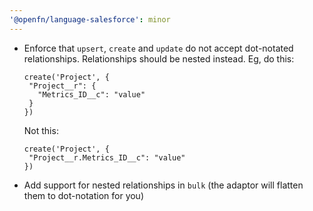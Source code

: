 ```yaml
---
'@openfn/language-salesforce': minor
---
```


- Enforce that `upsert`, `create` and `update` do not accept dot-notated
  relationships. Relationships should be nested instead. Eg, do this:
  ```
  create('Project', {
   "Project__r": {
     "Metrics_ID__c": "value"
   }
  })
  ```
  Not this:
  ```
  create('Project', {
   "Project__r.Metrics_ID__c": "value"
  })
  ```
- Add support for nested relationships in `bulk` (the adaptor will flatten them
  to dot-notation for you)
